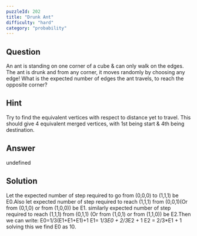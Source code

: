 ```yaml
---
puzzleId: 202
title: "Drunk Ant"
difficulty: "hard"
category: "probability"
---
```


## Question
An ant is standing on one corner of a cube & can only walk on the edges. The ant is drunk and from any corner, it moves randomly by choosing any edge! What is the expected number of edges the ant travels, to reach the opposite corner?

## Hint
Try to find the equivalent vertices with respect to distance yet to travel. This should give 4 equivalent merged vertices, with 1st being start & 4th being destination.

## Answer
undefined

## Solution
Let the expected number of step required to go from (0,0,0) to (1,1,1) be E0.Also let expected number of step required to reach (1,1,1) from (0,0,1)(Or from (0,1,0) or from (1,0,0)) be E1. similarly expected number of step required to reach (1,1,1) from (0,1,1) (Or from (1,0,1) or from (1,1,0)) be E2.Then we can write:
E0=1/3(E1+E1+E1)+1
E1= 1/3*E0 + 2/3*E2 + 1
E2 = 2/3*E1 + 1
solving this we find E0 as 10.

